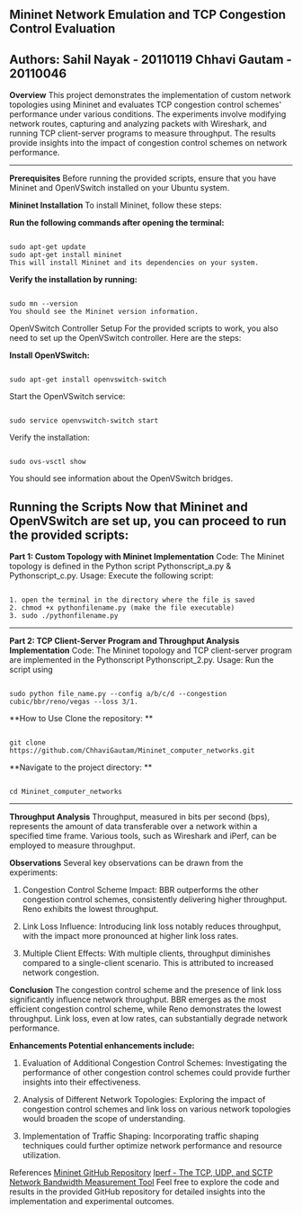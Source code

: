 **Mininet Network Emulation and TCP Congestion Control Evaluation**
------------------------------------------------------------------------------------------------------------------------------------------------------------------------------------------------------------
Authors:
**Sahil Nayak - 20110119
Chhavi Gautam - 20110046**
------------------------------------------------------------------------------------------------------------------------------------------------------------------------------------------
**Overview**
This project demonstrates the implementation of custom network topologies using Mininet and evaluates TCP congestion control schemes' performance under various conditions. The experiments involve modifying network routes, capturing and analyzing packets with Wireshark, and running TCP client-server programs to measure throughput. The results provide insights into the impact of congestion control schemes on network performance.

_____________________________________________________________________________________________________________________________________________________________________________
**Prerequisites**
Before running the provided scripts, ensure that you have Mininet and OpenVSwitch installed on your Ubuntu system.

**Mininet Installation**
To install Mininet, follow these steps:

**Run the following commands after opening the terminal:**

<pre><code>
sudo apt-get update
sudo apt-get install mininet
This will install Mininet and its dependencies on your system.
</code></pre>

**Verify the installation by running:**
<pre><code>
sudo mn --version
You should see the Mininet version information.
</code></pre>
OpenVSwitch Controller Setup
For the provided scripts to work, you also need to set up the OpenVSwitch controller. Here are the steps:

**Install OpenVSwitch:**
<pre><code>
sudo apt-get install openvswitch-switch
</code></pre>
Start the OpenVSwitch service:
<pre><code>
sudo service openvswitch-switch start
</code></pre>
Verify the installation:
<pre><code>
sudo ovs-vsctl show
</code></pre>
You should see information about the OpenVSwitch bridges.

**Running the Scripts**
Now that Mininet and OpenVSwitch are set up, you can proceed to run the provided scripts:
----------------------------------------------------------------------------------------------------------------------------------------------------------------------------------------------
**Part 1: Custom Topology with Mininet
Implementation**
Code: The Mininet topology is defined in the Python script Pythonscript_a.py & Pythonscript_c.py.
Usage: 
Execute the following script:
<pre><code>
1. open the terminal in the directory where the file is saved
2. chmod +x pythonfilename.py (make the file executable)
3. sudo ./pythonfilename.py
</code></pre>

----------------------------------------------------------------------------------------------------------------------------------------------------------------------------------
**Part 2: TCP Client-Server Program and Throughput Analysis
Implementation**
Code: The Mininet topology and TCP client-server program are implemented in the Pythonscript Pythonscript_2.py.
Usage: Run the script using 
<pre><code>
sudo python file_name.py --config a/b/c/d --congestion cubic/bbr/reno/vegas --loss 3/1.
</code></pre>

**How to Use
Clone the repository: **
<pre><code>
git clone https://github.com/ChhaviGautam/Mininet_computer_networks.git
</code></pre>
**Navigate to the project directory: **
<pre><code>
cd Mininet_computer_networks
</code></pre>

________________________________________________________________________________________________________________________________________________________________________________________________________________
**Throughput Analysis**
Throughput, measured in bits per second (bps), represents the amount of data transferable over a network within a specified time frame. Various tools, such as Wireshark and iPerf, can be employed to measure throughput.

**Observations**
Several key observations can be drawn from the experiments:

1. Congestion Control Scheme Impact:
BBR outperforms the other congestion control schemes, consistently delivering higher throughput. Reno exhibits the lowest throughput.

2. Link Loss Influence:
Introducing link loss notably reduces throughput, with the impact more pronounced at higher link loss rates.

3. Multiple Client Effects:
With multiple clients, throughput diminishes compared to a single-client scenario. This is attributed to increased network congestion.

**Conclusion**
The congestion control scheme and the presence of link loss significantly influence network throughput. BBR emerges as the most efficient congestion control scheme, while Reno demonstrates the lowest throughput. Link loss, even at low rates, can substantially degrade network performance.

**Enhancements
Potential enhancements include:**

1. Evaluation of Additional Congestion Control Schemes:
Investigating the performance of other congestion control schemes could provide further insights into their effectiveness.

2. Analysis of Different Network Topologies:
Exploring the impact of congestion control schemes and link loss on various network topologies would broaden the scope of understanding.

3. Implementation of Traffic Shaping:
Incorporating traffic shaping techniques could further optimize network performance and resource utilization.

References
[Mininet GitHub Repository](https://github.com/mininet/mininet)
[Iperf - The TCP, UDP, and SCTP Network Bandwidth Measurement Tool](https://iperf.fr/)
Feel free to explore the code and results in the provided GitHub repository for detailed insights into the implementation and experimental outcomes.
